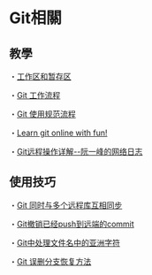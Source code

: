 # Git相關

## 教學
・[工作区和暂存区](https://www.liaoxuefeng.com/wiki/896043488029600/897271968352576)

・[Git 工作流程](http://www.ruanyifeng.com/blog/2015/12/git-workflow.html)

・[Git 使用规范流程](http://www.ruanyifeng.com/blog/2015/08/git-use-process.html)

・[Learn git online with fun!](https://learngitbranching.js.org/)

・[Git远程操作详解--阮一峰的网络日志](https://www.ruanyifeng.com/blog/2014/06/git_remote.html)


## 使用技巧
・[Git 同时与多个远程库互相同步](https://www.cnblogs.com/hongdada/p/7573923.html)

・[Git撤销已经push到远端的commit](https://www.xuxusheng.com/post/git撤销已经push到远端的commit)

・[Git中处理文件名中的亚洲字符](http://www.voidcn.com/article/p-blncfahi-bsr.html)

・[Git 误删分支恢复方法](https://blog.csdn.net/fdipzone/article/details/50616386)



